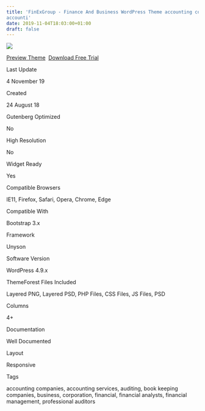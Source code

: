 ```yaml
---
title: 'FinExGroup - Finance And Business WordPress Theme accounting companies
accounti'
date: 2019-11-04T18:03:00+01:00
draft: false
---
```


[![](https://3.bp.blogspot.com/-AzZnHSbmuiI/XcBZ4oNoh6I/AAAAAAAAFdw/ts48mmzWVDo35gXJAp0cL_4HbIp-VJ1QgCLcBGAsYHQ/s400/finexgroup-finance-and-business-wordpress-theme-download.jpg)](https://3.bp.blogspot.com/-AzZnHSbmuiI/XcBZ4oNoh6I/AAAAAAAAFdw/ts48mmzWVDo35gXJAp0cL_4HbIp-VJ1QgCLcBGAsYHQ/s1600/finexgroup-finance-and-business-wordpress-theme-download.jpg)

[Preview Theme](https://fxtheme.com/item/finexgroup-finance-and-business-wordpress-theme/22452012?s_do=preview "live Preview FinExGroup - Finance And Business WordPress Theme")  [Download Free Trial](https://fxtheme.com/item/finexgroup-finance-and-business-wordpress-theme/22452012?s_do=theme7926.zip "Downnload Free Trial FinExGroup - Finance And Business WordPress Theme")

Last Update

4 November 19

Created

24 August 18

Gutenberg Optimized

No

High Resolution

No

Widget Ready

Yes

Compatible Browsers

IE11, Firefox, Safari, Opera, Chrome, Edge

Compatible With

Bootstrap 3.x

Framework

Unyson

Software Version

WordPress 4.9.x

ThemeForest Files Included

Layered PNG, Layered PSD, PHP Files, CSS Files, JS Files, PSD

Columns

4+

Documentation

Well Documented

Layout

Responsive

Tags

accounting companies, accounting services, auditing, book keeping companies, business, corporation, financial, financial analysts, financial management, professional auditors